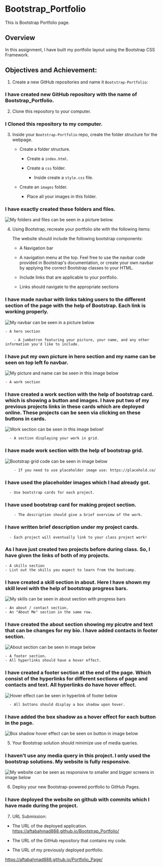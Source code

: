 # Bootstrap_Portfolio
This is Bootstrap Portfolio page.


## Overview

In this assignment, I have built my portfolio layout using the Bootstrap CSS Framework.


## Objectives and Achievement:

1. Create a new GitHub repositories and name it `Bootstrap-Portfolio`:

### I have created new GitHub repository with the name of Bootstrap_Portfolio.

2. Clone this repository to your computer.

### I Cloned this repository to my computer.

3. Inside your `Bootstrap-Portfolio` repo, create the folder structure for the webpage.
   
   - Create a folder structure.

     - Create a `index.html`.

     - Create a `css` folder.

       - Inside create a `style.css` file.

   - Create an `images` folder.

       - Place all your images in this folder.

### I have exactly created these folders and files.
![My folders and files can be seen in a picture below.](/images/Screenshots/Folders.jpg)

4. Using Bootstrap, recreate your portfolio site with the following items:

   The website should include the following bootstrap components:

    - A Navigation bar
    
    - A navigation menu at the top. Feel free to use the navbar code provided in Bootstrap's documentation, or create your own navbar by applying the correct Bootstrap classes to your HTML.
    - Include links that are applicable to your portfolio.
    - Links should navigate to the appropriate sections 

### I have made navbar with links taking users to the different section of the page with the help of Bootstrap. Each link is working properly.

![ My navbar can be seen in a picture below ](/images/Screenshots/Navbar_with_Bootstrap.jpg)


      

  
        

    - A hero section

        - A jumbotron featuring your picture, your name, and any other information you'd like to include.
### I have put my own picture in hero section and my name can be seen on top left fo navbar.

![My picture and name can be seen in this image below](/images/Screenshots/Name_Picture.jpg)

    - A work section
### I have created a work section with the help of bootstrap card. which is showing a button and images. I have put two of my previous projects links in these cards which are deployed online. These projects can be seen via clicking on these buttons in cards.

![Work section can be seen in this image below!](/images/Screenshots/Projects_with_cards.jpg)

      - A section displaying your work in grid. 
### I have made work section with the help of bootstrap grid. 

![ Bootstrap grid code can be seen in image below](/images/Screenshots/work%20with%20grid%20.jpg)

        - If you need to use placeholder image use: https://placehold.co/ 
### I have used the placeholder images which I had already got.

      - Use bootstrap cards for each project.
### I have used bootstrap card for making project section.

        - The description should give a brief overview of the work.
### I have written brief description under my project cards.

      - Each project will eventually link to your class project work!
### As I have just created two projects before during class. So, I have given the links of both of my projects.

    - A skills section
    - List out the skills you expect to learn from the bootcamp.
###  I have created a skill section in about. Here I have shown my skill level with the help of bootstrap progress bars. 

![My skills can be seen in about section with progress bars](/images/Screenshots/Skills_section.jpg)

    - An about / contact section.
    - An "About Me" section in the same row.
### I have created the about section showing my picutre and text that can be changes for my bio. I have added contacts in footer section.

![ About section can be seen in image below](/images/Screenshots/About_section.jpg)
    
    - A footer section.
    - All hyperlinks should have a hover effect.
###  I have created a footer section at the end of the page. Which consist of the hyperlinks for different sections of page and contacts and text. All hyperlinks do have hover effect.

![Hover effect can be seen in hyperlink of footer below](/images/Screenshots/Folders.jpg)

      - All buttons should display a box shadow upon hover.
### I have added the box shadow as a hover effect for each button in the page.

![Box shadow hover effect can be seen on button in image below](/images/Screenshots/box_shadow_button.jpg)

5. Your Bootstrap solution should minimize use of media queries.

###  I haven't use any media query in this project. I only used the bootstrap solutions. My website is fully responsive.

![My website can be seen as responsive to smaller and bigger screens in image below](/images/Screenshots/Responsiveness.jpg)

6. Deploy your new Bootstrap-powered portfolio to GitHub Pages.

### I have deployed the website on github with commits which I have made during the project.


7. URL Submission:

* The URL of the deployed application.
https://aftabahmad888.github.io/Bootstrap_Portfolio/

* The URL of the GitHub repository that contains my code. 

* The URL of my previously deployed portfolio.

https://aftabahmad888.github.io/Portfolio_Page/
